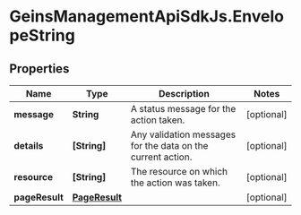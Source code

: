 # GeinsManagementApiSdkJs.EnvelopeString

## Properties

Name | Type | Description | Notes
------------ | ------------- | ------------- | -------------
**message** | **String** | A status message for the action taken. | [optional] 
**details** | **[String]** | Any validation messages for the data on the current action. | [optional] 
**resource** | **[String]** | The resource on which the action was taken. | [optional] 
**pageResult** | [**PageResult**](PageResult.md) |  | [optional] 



